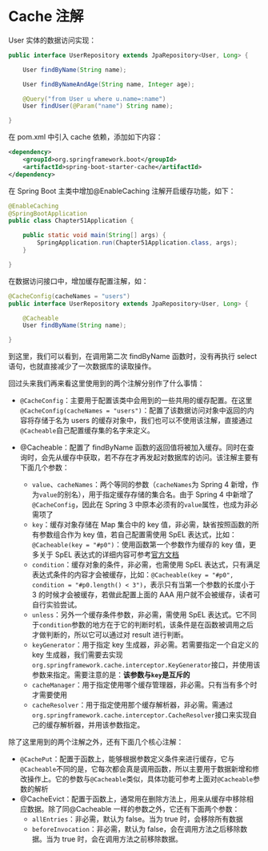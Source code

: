 # Cache 注解

User 实体的数据访问实现：

```java
public interface UserRepository extends JpaRepository<User, Long> {

    User findByName(String name);

    User findByNameAndAge(String name, Integer age);

    @Query("from User u where u.name=:name")
    User findUser(@Param("name") String name);

}
```

在 pom.xml 中引入 cache 依赖，添加如下内容：

```xml
<dependency>
    <groupId>org.springframework.boot</groupId>
    <artifactId>spring-boot-starter-cache</artifactId>
</dependency>
```

在 Spring Boot 主类中增加@EnableCaching 注解开启缓存功能，如下：

```java
@EnableCaching
@SpringBootApplication
public class Chapter51Application {

	public static void main(String[] args) {
		SpringApplication.run(Chapter51Application.class, args);
	}

}
```

在数据访问接口中，增加缓存配置注解，如：

```java
@CacheConfig(cacheNames = "users")
public interface UserRepository extends JpaRepository<User, Long> {

    @Cacheable
    User findByName(String name);

}
```

到这里，我们可以看到，在调用第二次 findByName 函数时，没有再执行 select 语句，也就直接减少了一次数据库的读取操作。

回过头来我们再来看这里使用到的两个注解分别作了什么事情：

- `@CacheConfig`：主要用于配置该类中会用到的一些共用的缓存配置。在这里`@CacheConfig(cacheNames = "users")`：配置了该数据访问对象中返回的内容将存储于名为 users 的缓存对象中，我们也可以不使用该注解，直接通过`@Cacheable`自己配置缓存集的名字来定义。

- @Cacheable：配置了 findByName 函数的返回值将被加入缓存。同时在查询时，会先从缓存中获取，若不存在才再发起对数据库的访问。该注解主要有下面几个参数：

  - `value`、`cacheNames`：两个等同的参数（`cacheNames`为 Spring 4 新增，作为`value`的别名），用于指定缓存存储的集合名。由于 Spring 4 中新增了`@CacheConfig`，因此在 Spring 3 中原本必须有的`value`属性，也成为非必需项了
  - `key`：缓存对象存储在 Map 集合中的 key 值，非必需，缺省按照函数的所有参数组合作为 key 值，若自己配置需使用 SpEL 表达式，比如：`@Cacheable(key = "#p0")`：使用函数第一个参数作为缓存的 key 值，更多关于 SpEL 表达式的详细内容可参考[官方文档](http://docs.spring.io/spring/docs/current/spring-framework-reference/html/cache.html#cache-spel-context)
  - `condition`：缓存对象的条件，非必需，也需使用 SpEL 表达式，只有满足表达式条件的内容才会被缓存，比如：`@Cacheable(key = "#p0", condition = "#p0.length() < 3")`，表示只有当第一个参数的长度小于 3 的时候才会被缓存，若做此配置上面的 AAA 用户就不会被缓存，读者可自行实验尝试。
  - `unless`：另外一个缓存条件参数，非必需，需使用 SpEL 表达式。它不同于`condition`参数的地方在于它的判断时机，该条件是在函数被调用之后才做判断的，所以它可以通过对 result 进行判断。
  - `keyGenerator`：用于指定 key 生成器，非必需。若需要指定一个自定义的 key 生成器，我们需要去实现`org.springframework.cache.interceptor.KeyGenerator`接口，并使用该参数来指定。需要注意的是：**该参数与`key`是互斥的**
  - `cacheManager`：用于指定使用哪个缓存管理器，非必需。只有当有多个时才需要使用
  - `cacheResolver`：用于指定使用那个缓存解析器，非必需。需通过`org.springframework.cache.interceptor.CacheResolver`接口来实现自己的缓存解析器，并用该参数指定。

除了这里用到的两个注解之外，还有下面几个核心注解：

- `@CachePut`：配置于函数上，能够根据参数定义条件来进行缓存，它与`@Cacheable`不同的是，它每次都会真是调用函数，所以主要用于数据新增和修改操作上。它的参数与`@Cacheable`类似，具体功能可参考上面对`@Cacheable`参数的解析
- @CacheEvict：配置于函数上，通常用在删除方法上，用来从缓存中移除相应数据。除了同@Cacheable 一样的参数之外，它还有下面两个参数：
  - `allEntries`：非必需，默认为 false。当为 true 时，会移除所有数据
  - `beforeInvocation`：非必需，默认为 false，会在调用方法之后移除数据。当为 true 时，会在调用方法之前移除数据。
